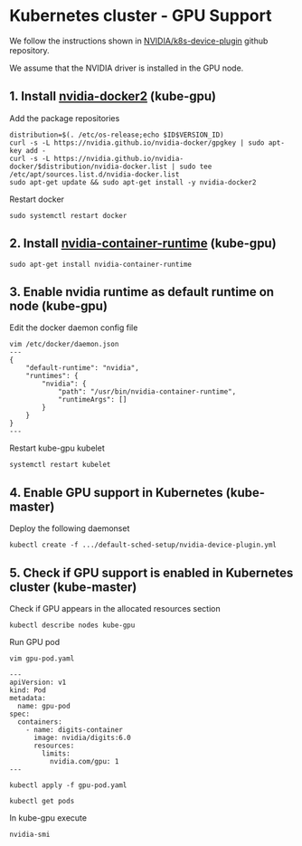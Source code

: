 # Kubernetes cluster - GPU Support

We follow the instructions shown in [NVIDIA/k8s-device-plugin](https://github.com/NVIDIA/k8s-device-plugin#preparing-your-gpu-nodes) github repository.

We assume that the NVIDIA driver is installed in the GPU node.

## 1\. Install [nvidia-docker2](https://github.com/NVIDIA/nvidia-docker) (kube-gpu)

Add the package repositories

```
distribution=$(. /etc/os-release;echo $ID$VERSION_ID)
curl -s -L https://nvidia.github.io/nvidia-docker/gpgkey | sudo apt-key add -
curl -s -L https://nvidia.github.io/nvidia-docker/$distribution/nvidia-docker.list | sudo tee /etc/apt/sources.list.d/nvidia-docker.list
sudo apt-get update && sudo apt-get install -y nvidia-docker2
```

Restart docker

```
sudo systemctl restart docker
```

## 2\. Install [nvidia-container-runtime](https://github.com/NVIDIA/nvidia-container-runtime) (kube-gpu)

```
sudo apt-get install nvidia-container-runtime
```

## 3\. Enable nvidia runtime as default runtime on node (kube-gpu)

Edit the docker daemon config file

```
vim /etc/docker/daemon.json
---
{
    "default-runtime": "nvidia",
    "runtimes": {
        "nvidia": {
            "path": "/usr/bin/nvidia-container-runtime",
            "runtimeArgs": []
        }
    }
}
---
```

Restart kube-gpu kubelet

```
systemctl restart kubelet
```

## 4\. Enable GPU support in Kubernetes (kube-master)

Deploy the following daemonset

```
kubectl create -f .../default-sched-setup/nvidia-device-plugin.yml
```

## 5\. Check if GPU support is enabled in Kubernetes cluster (kube-master)

Check if GPU appears in the allocated resources section

```
kubectl describe nodes kube-gpu
```
Run GPU pod

```
vim gpu-pod.yaml

---
apiVersion: v1
kind: Pod
metadata:
  name: gpu-pod
spec:
  containers:
    - name: digits-container
      image: nvidia/digits:6.0
      resources:
        limits:
          nvidia.com/gpu: 1
---

kubectl apply -f gpu-pod.yaml

kubectl get pods
```

In kube-gpu execute

```
nvidia-smi
```
